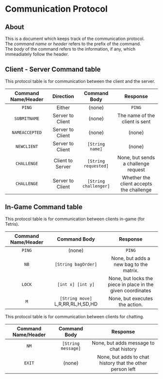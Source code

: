 # Communication Protocol  
## About  
This is a document which keeps track of the communication protocol.    
The _command name_ or _header_ refers to the prefix of the command.  
The _body_ of the command refers to the information, if any, which immeadiately follow the header.  
  
## Client - Server Command table  
This protocol table is for communication between the client and the server.  

|Command Name/Header|Direction       |Command Body         |Response                                |
|:-----------------:|:--------------:|:-------------------:|:--------------------------------------:|
|`PING`             |Either          |(none)               |`PING`                                  |
|`SUBMITNAME`       |Server to Client|(none)               |The name of the client is sent          |
|`NAMEACCEPTED`     |Server to Client|(none)               |(none)                                  |
|`NEWCLIENT`        |Server to Client|`[String name]`      |(none)                                  |
|`CHALLENGE`        |Client to Server|`[String requested]` |None, but sends a challenge request     |
|`CHALLENGE`        |Server to Client|`[String challenger]`|Whether the client accepts the challenge|

## In-Game Command table  
This protocol table is for communication between clients in-game (for Tetris).  

|Command Name/Header|Command Body                     |Response                                                   |
|:-----------------:|:-------------------------------:|:---------------------------------------------------------:|
|`PING`             |(none)                           |`PING`                                                     |
|`NB`               |`[String bagOrder]`              |None, but adds a new bag to the matrix.                    |
|`LOCK`             |`[int x] [int y]`                |None, but locks the piece in place in the given coordinates|
|`M`                |`[String move]` L,R,RR,RL,H,SD,HD|None, but executes the action.                             |
  
This protocol table is for communication between clients for chatting.  
  
|Command Name/Header|Command Body      |Response                                                 |
|:-----------------:|:----------------:|:-------------------------------------------------------:|
|`NM`               |`[String message]`|None, but adds message to chat history                   |
|`EXIT`             |(none)            |None, but adds to chat history that the other person left|
